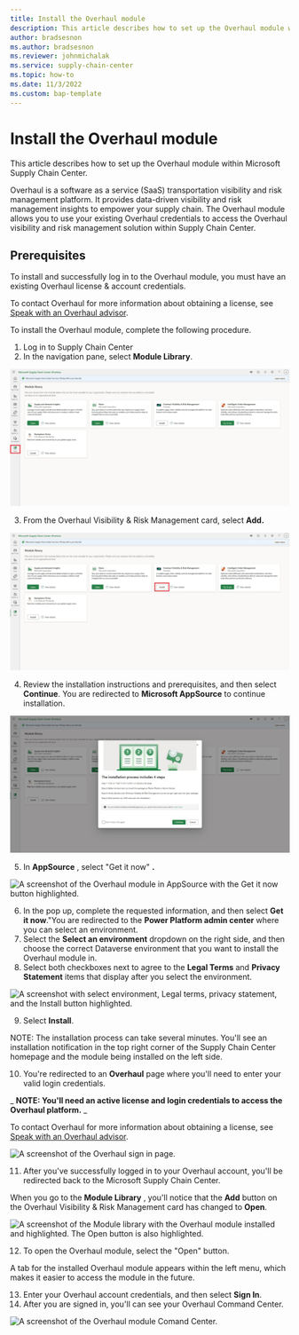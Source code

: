```yaml
---
title: Install the Overhaul module
description: This article describes how to set up the Overhaul module within Microsoft Supply Chain Center.
author: bradsesnon
ms.author: bradsesnon
ms.reviewer: johnmichalak
ms.service: supply-chain-center
ms.topic: how-to
ms.date: 11/3/2022
ms.custom: bap-template
---
```


# Install the Overhaul module

This article describes how to set up the Overhaul module within Microsoft Supply Chain Center.

Overhaul is a software as a service (SaaS) transportation visibility and risk management platform. It provides data-driven visibility and risk management insights to empower your supply chain. The Overhaul module allows you to use your existing Overhaul credentials to access the Overhaul visibility and risk management solution within Supply Chain Center.

## Prerequisites

To install and successfully log in to the Overhaul module, you must have an existing Overhaul license & account credentials.

To contact Overhaul for more information about obtaining a license, see [Speak with an Overhaul advisor](https://over-haul.com/overhaul-microsoft-supply-chain-center/).

To install the Overhaul module, complete the following procedure.

1. Log in to Supply Chain Center
2. In the navigation pane, select **Module Library**.

![A screenshot of the Module library.](media/module-library.png)

3. From the Overhaul Visibility & Risk Management card, select **Add.**

![A screenshot of the Module library with the Add button in the Averhaul Visibility & Risk Managment card highlighted.](media/add-overhaul.png)

4. Review the installation instructions and prerequisites, and then select **Continue**. You are redirected to **Microsoft AppSource** to continue installation.

![A screenshot of the installation process window that displays after selecting Add.](media/install-process.png)

5. In **AppSource** , select "Get it now" **.**

![A screenshot of the Overhaul module in AppSource with the Get it now button highlighted.](overhaul-appsource.png)

6. In the pop up, complete the requested information, and then select **Get it now**."You are redirected to the **Power Platform admin center** where you can select an environment.
7. Select the **Select an environment** dropdown on the right side, and then choose the correct Dataverse environment that you want to install the Overhaul module in.
8. Select both checkboxes next to agree to the **Legal Terms** and **Privacy Statement** items that display after you select the environment.

![A screenshot with select environment, Legal terms, privacy statement, and the Install button highlighted.](install-overhaul-select-environment.png)

9. Select **Install**.

NOTE: The installation process can take several minutes. You'll see an installation notification in the top right corner of the Supply Chain Center homepage and the module being installed on the left side.

10. You're redirected to an **Overhaul** page where you'll need to enter your valid login credentials.

_ **NOTE: You'll need an active license and login credentials to access the Overhaul platform.** _

To contact Overhaul for more information about obtaining a license, see [Speak with an Overhaul advisor](https://over-haul.com/overhaul-microsoft-supply-chain-center/).

![A screenshot of the Overhaul sign in page.](overhaul-sign-in-page.png)

11. After you've successfully logged in to your Overhaul account, you'll be redirected back to the Microsoft Supply Chain Center.

When you go to the **Module Library** , you'll notice that the **Add** button on the Overhaul Visibility & Risk Management card has changed to **Open**.

![A screenshot of the Module library with the Overhaul module installed and highlighted. The Open button is also highlighted.](installed-overhaul-module.png)

12. To open the Overhaul module, select the "Open" button.

A tab for the installed Overhaul module appears within the left menu, which makes it easier to access the module in the future.

13. Enter your Overhaul account credentials, and then select **Sign In**.
14. After you are signed in, you'll can see your Overhaul Command Center.

![A screenshot of the Overhaul module Comand Center.](comand-center.png)
